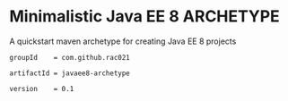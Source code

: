 # Minimalistic Java EE 8 ARCHETYPE

A quickstart maven archetype for creating Java EE 8 projects 

    groupId    = com.github.rac021
 
    artifactId = javaee8-archetype
 
    version    = 0.1
